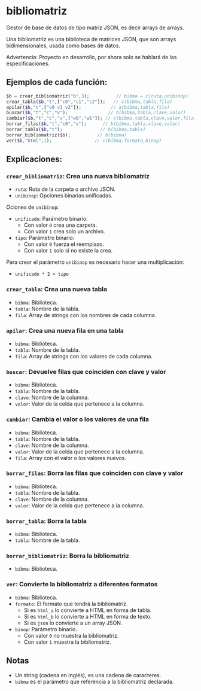 # bibliomatriz

Gestor de base de datos de tipo matriz JSON, es decir arrays de arrays.

Una bibliomatriz es una biblioteca de matrices JSON, que son arrays bidimensionales, usada como bases de datos.

Advertencia: Proyecto en desarrollo, por ahora solo se hablará de las especificaciones.

## Ejemplos de cada función:

```php
$b = crear_bibliomatriz("b",3);          // bibma = c(ruta,unibinop)
crear_tabla($b,"t",["c0","c1","c2"]);   // c(bibma,tabla,fila)
apilar($b,"t",["v0 v1 v2"]);           // a(bibma,tabla,fila)
buscar($b,"t","c","v");               // b(bibma,tabla,clave,valor)
cambiar($b,"t","c","v",["w0","w1"]); // c(bibma,tabla,clave,valor,fila)
borrar_filas($b,"t","c0","v");      // b(bibma,tabla,clave,valor)
borrar_tabla($b,"t");              // b(bibma,tabla)
borrar_bibliomatriz($b);          // b(bibma)
ver($b,"html",1);                // v(bibma,formato,binop)
```

## Explicaciones:

### `crear_bibliomatriz`: Crea una nueva bibliomatriz

 - `ruta`: Ruta de la carpeta o archivo JSON.
 - `unibinop`: Opciones binarias unificadas.

Ociones de `unibinop`:
 
 - `unificado`: Parámetro binario:
   - Con valor `0` crea una carpeta.
   - Con valor `1` crea solo un archivo.
 - `tipo`: Parámetro binario:
   - Con valor `0` fuerza el reemplazo.
   - Con valor `1` solo si no existe la crea.

Para crear el parámetro `unibinop` es necesario hacer una multiplicación:

 - `unificado * 2 + tipo`

### `crear_tabla`: Crea una nueva tabla

 - `bibma`: Biblioteca.
 - `tabla`: Nombre de la tabla.
 - `fila`: Array de strings con los nombres de cada columna.

### `apilar`: Crea una nueva fila en una tabla

 - `bibma`: Biblioteca.
 - `tabla`: Nombre de la tabla.
 - `fila`: Array de strings con los valores de cada columna.

### `buscar`: Devuelve filas que coinciden con clave y valor

 - `bibma`: Biblioteca.
 - `tabla`: Nombre de la tabla.
 - `clave`: Nombre de la columna.
 - `valor`: Valor de la celda que pertenece a la columna.

### `cambiar`: Cambia el valor o los valores de una fila

 - `bibma`: Biblioteca.
 - `tabla`: Nombre de la tabla.
 - `clave`: Nombre de la columna.
 - `valor`: Valor de la celda que pertenece a la columna.
 - `fila`: Array con el valor o los valores nuevos.

### `borrar_filas`: Borra las filas que coinciden con clave y valor

 - `bibma`: Biblioteca.
 - `tabla`: Nombre de la tabla.
 - `clave`: Nombre de la columna.
 - `valor`: Valor de la celda que pertenece a la columna.

### `borrar_tabla`: Borra la tabla

 - `bibma`: Biblioteca.
 - `tabla`: Nombre de la tabla.

### `borrar_bibliomatriz`: Borra la bibliomatriz

 - `bibma`: Biblioteca.

### `ver`: Convierte la bibliomatriz a diferentes formatos

 - `bibma`: Biblioteca.
 - `formato`: El formato que tendrá la bibliomatriz.
   - Si es `html_a` lo convierte a HTML en forma de tabla.
   - Si es `html_b` lo convierte a HTML en forma de texto.
   - Si es `json` lo convierte a un array JSON.
 - `binop`: Parámetro binario.
   - Con valor `0` no muestra la bibliomatriz.
   - Con valor `1` muestra la bibliomatriz.

## Notas

 - Un string (cadena en inglés), es una cadena de caracteres.
 - `bibma` es el parámetro que referencia a la bibliomatriz declarada. 
